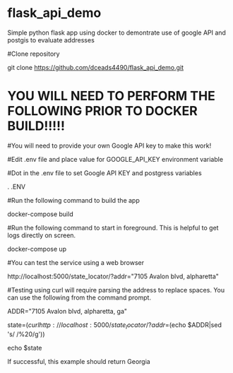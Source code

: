 # flask_api_demo
Simple python flask app using docker to demontrate use of google API and postgis to evaluate addresses

#Clone repository

git clone https://github.com/dceads4490/flask_api_demo.git

# YOU WILL NEED TO PERFORM THE FOLLOWING PRIOR TO DOCKER BUILD!!!!!

#You will need to provide your own Google API key to make this work!

#Edit .env file and place value for GOOGLE_API_KEY environment variable

#Dot in the .env file to set Google API KEY and postgress variables

. .ENV 

#Run the following command to build the app

docker-compose build

#Run the following command to start in foreground.  This is helpful to get logs directly on screen.

docker-compose up

#You can test the service using a web browser

http://localhost:5000/state_locator/?addr="7105 Avalon blvd, alpharetta"

#Testing using curl will require parsing the address to replace spaces.  You can use the following from the command prompt.

ADDR="7105 Avalon blvd, alpharetta, ga"

state=$(curl http://localhost:5000/state_locator/?addr=$(echo $ADDR|sed 's/ /%20/g'))

echo $state

If successful, this example should return Georgia




